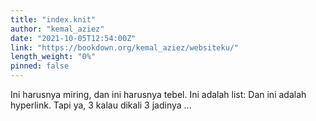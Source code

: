 ```yaml
---
title: "index.knit"
author: "kemal_aziez"
date: "2021-10-05T12:54:00Z"
link: "https://bookdown.org/kemal_aziez/websiteku/"
length_weight: "0%"
pinned: false
---
```


Ini harusnya miring, dan ini harusnya tebel. Ini adalah list: Dan ini adalah hyperlink. Tapi ya, 3 kalau dikali 3 jadinya ...
